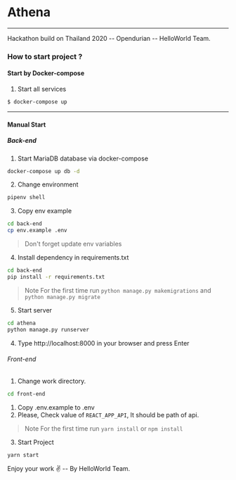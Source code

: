 # Athena
---
Hackathon build on Thailand 2020 -- Opendurian -- HelloWorld Team.

### How to start project ?

#### Start by Docker-compose
1. Start all services
```bash
$ docker-compose up
```

------
#### Manual Start
##### Back-end

1. Start MariaDB database via docker-compose
```bash
docker-compose up db -d
```

2. Change environment
```bash
pipenv shell
```
3. Copy env example
```bash
cd back-end
cp env.example .env
```
> Don't forget update env variables

4. Install dependency in requirements.txt
```bash
cd back-end
pip install -r requirements.txt
```

> Note
  For the first time run `python manage.py makemigrations` and `python manage.py migrate`

5. Start server
```bash
cd athena
python manage.py runserver
```

4. Type http://localhost:8000 in your browser and press Enter


###### Front-end

1. Change work directory.
```bash
cd front-end
```

1. Copy .env.example to .env
2. Please, Check value of `REACT_APP_API`, It should be path of api.

> Note
  For the first time run `yarn install` or `npm install`

3. Start Project
```bash
yarn start
```

Enjoy your work ✌ -- By HelloWorld Team.
